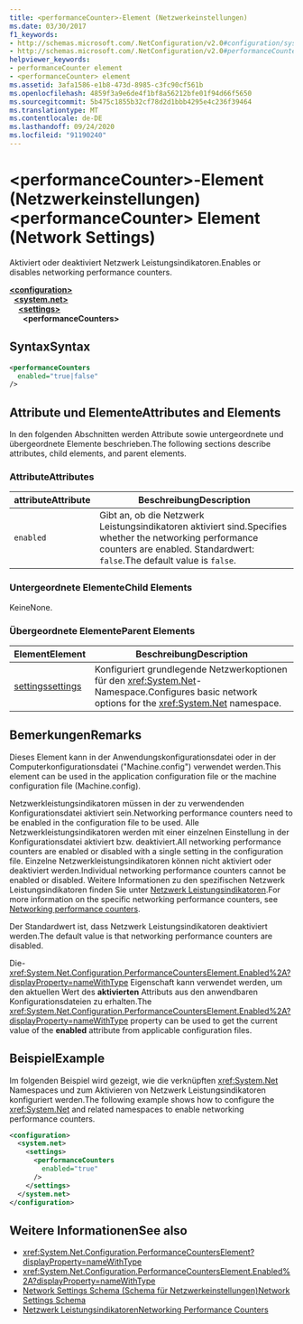 ```yaml
---
title: <performanceCounter>-Element (Netzwerkeinstellungen)
ms.date: 03/30/2017
f1_keywords:
- http://schemas.microsoft.com/.NetConfiguration/v2.0#configuration/system.net/settings/performanceCounters
- http://schemas.microsoft.com/.NetConfiguration/v2.0#performanceCounters
helpviewer_keywords:
- performanceCounter element
- <performanceCounter> element
ms.assetid: 3afa1586-e1b8-473d-8985-c3fc90cf561b
ms.openlocfilehash: 4859f3a9e6de4f1bf8a56212bfe01f94d66f5650
ms.sourcegitcommit: 5b475c1855b32cf78d2d1bbb4295e4c236f39464
ms.translationtype: MT
ms.contentlocale: de-DE
ms.lasthandoff: 09/24/2020
ms.locfileid: "91190240"
---
```

# <a name="performancecounter-element-network-settings"></a><span data-ttu-id="4d3be-102">\<performanceCounter>-Element (Netzwerkeinstellungen)</span><span class="sxs-lookup"><span data-stu-id="4d3be-102">\<performanceCounter> Element (Network Settings)</span></span>

<span data-ttu-id="4d3be-103">Aktiviert oder deaktiviert Netzwerk Leistungsindikatoren.</span><span class="sxs-lookup"><span data-stu-id="4d3be-103">Enables or disables networking performance counters.</span></span>  

[**\<configuration>**](../configuration-element.md)\
&nbsp;&nbsp;[**\<system.net>**](system-net-element-network-settings.md)\
&nbsp;&nbsp;&nbsp;&nbsp;[**\<settings>**](settings-element-network-settings.md)\
&nbsp;&nbsp;&nbsp;&nbsp;&nbsp;&nbsp;**\<performanceCounters>**

## <a name="syntax"></a><span data-ttu-id="4d3be-104">Syntax</span><span class="sxs-lookup"><span data-stu-id="4d3be-104">Syntax</span></span>  
  
```xml  
<performanceCounters  
  enabled="true|false"  
/>  
```  
  
## <a name="attributes-and-elements"></a><span data-ttu-id="4d3be-105">Attribute und Elemente</span><span class="sxs-lookup"><span data-stu-id="4d3be-105">Attributes and Elements</span></span>  

 <span data-ttu-id="4d3be-106">In den folgenden Abschnitten werden Attribute sowie untergeordnete und übergeordnete Elemente beschrieben.</span><span class="sxs-lookup"><span data-stu-id="4d3be-106">The following sections describe attributes, child elements, and parent elements.</span></span>  
  
### <a name="attributes"></a><span data-ttu-id="4d3be-107">Attribute</span><span class="sxs-lookup"><span data-stu-id="4d3be-107">Attributes</span></span>  
  
|<span data-ttu-id="4d3be-108">attribute</span><span class="sxs-lookup"><span data-stu-id="4d3be-108">Attribute</span></span>|<span data-ttu-id="4d3be-109">Beschreibung</span><span class="sxs-lookup"><span data-stu-id="4d3be-109">Description</span></span>|  
|---------------|-----------------|  
|`enabled`|<span data-ttu-id="4d3be-110">Gibt an, ob die Netzwerk Leistungsindikatoren aktiviert sind.</span><span class="sxs-lookup"><span data-stu-id="4d3be-110">Specifies whether the networking performance counters are enabled.</span></span> <span data-ttu-id="4d3be-111">Standardwert: `false`.</span><span class="sxs-lookup"><span data-stu-id="4d3be-111">The default value is `false`.</span></span>|  
  
### <a name="child-elements"></a><span data-ttu-id="4d3be-112">Untergeordnete Elemente</span><span class="sxs-lookup"><span data-stu-id="4d3be-112">Child Elements</span></span>  

 <span data-ttu-id="4d3be-113">Keine</span><span class="sxs-lookup"><span data-stu-id="4d3be-113">None.</span></span>  
  
### <a name="parent-elements"></a><span data-ttu-id="4d3be-114">Übergeordnete Elemente</span><span class="sxs-lookup"><span data-stu-id="4d3be-114">Parent Elements</span></span>  
  
|<span data-ttu-id="4d3be-115">Element</span><span class="sxs-lookup"><span data-stu-id="4d3be-115">Element</span></span>|<span data-ttu-id="4d3be-116">Beschreibung</span><span class="sxs-lookup"><span data-stu-id="4d3be-116">Description</span></span>|  
|-------------|-----------------|  
|[<span data-ttu-id="4d3be-117">settings</span><span class="sxs-lookup"><span data-stu-id="4d3be-117">settings</span></span>](settings-element-network-settings.md)|<span data-ttu-id="4d3be-118">Konfiguriert grundlegende Netzwerkoptionen für den <xref:System.Net>-Namespace.</span><span class="sxs-lookup"><span data-stu-id="4d3be-118">Configures basic network options for the <xref:System.Net> namespace.</span></span>|  
  
## <a name="remarks"></a><span data-ttu-id="4d3be-119">Bemerkungen</span><span class="sxs-lookup"><span data-stu-id="4d3be-119">Remarks</span></span>  

 <span data-ttu-id="4d3be-120">Dieses Element kann in der Anwendungskonfigurationsdatei oder in der Computerkonfigurationsdatei ("Machine.config") verwendet werden.</span><span class="sxs-lookup"><span data-stu-id="4d3be-120">This element can be used in the application configuration file or the machine configuration file (Machine.config).</span></span>  
  
 <span data-ttu-id="4d3be-121">Netzwerkleistungsindikatoren müssen in der zu verwendenden Konfigurationsdatei aktiviert sein.</span><span class="sxs-lookup"><span data-stu-id="4d3be-121">Networking performance counters need to be enabled in the configuration file to be used.</span></span> <span data-ttu-id="4d3be-122">Alle Netzwerkleistungsindikatoren werden mit einer einzelnen Einstellung in der Konfigurationsdatei aktiviert bzw. deaktiviert.</span><span class="sxs-lookup"><span data-stu-id="4d3be-122">All networking performance counters are enabled or disabled with a single setting in the configuration file.</span></span> <span data-ttu-id="4d3be-123">Einzelne Netzwerkleistungsindikatoren können nicht aktiviert oder deaktiviert werden.</span><span class="sxs-lookup"><span data-stu-id="4d3be-123">Individual networking performance counters cannot be enabled or disabled.</span></span> <span data-ttu-id="4d3be-124">Weitere Informationen zu den spezifischen Netzwerk Leistungsindikatoren finden Sie unter [Netzwerk Leistungsindikatoren](../../../debug-trace-profile/performance-counters.md#networking-performance-counters).</span><span class="sxs-lookup"><span data-stu-id="4d3be-124">For more information on the specific networking performance counters, see [Networking performance counters](../../../debug-trace-profile/performance-counters.md#networking-performance-counters).</span></span>  
  
 <span data-ttu-id="4d3be-125">Der Standardwert ist, dass Netzwerk Leistungsindikatoren deaktiviert werden.</span><span class="sxs-lookup"><span data-stu-id="4d3be-125">The default value is that networking performance counters are disabled.</span></span>  
  
 <span data-ttu-id="4d3be-126">Die- <xref:System.Net.Configuration.PerformanceCountersElement.Enabled%2A?displayProperty=nameWithType> Eigenschaft kann verwendet werden, um den aktuellen Wert des **aktivierten** Attributs aus den anwendbaren Konfigurationsdateien zu erhalten.</span><span class="sxs-lookup"><span data-stu-id="4d3be-126">The <xref:System.Net.Configuration.PerformanceCountersElement.Enabled%2A?displayProperty=nameWithType> property can be used to get the current value of the **enabled** attribute from applicable configuration files.</span></span>  
  
## <a name="example"></a><span data-ttu-id="4d3be-127">Beispiel</span><span class="sxs-lookup"><span data-stu-id="4d3be-127">Example</span></span>  

 <span data-ttu-id="4d3be-128">Im folgenden Beispiel wird gezeigt, wie die verknüpften <xref:System.Net> Namespaces und zum Aktivieren von Netzwerk Leistungsindikatoren konfiguriert werden.</span><span class="sxs-lookup"><span data-stu-id="4d3be-128">The following example shows how to configure the <xref:System.Net> and related namespaces to enable networking performance counters.</span></span>  
  
```xml  
<configuration>  
  <system.net>  
    <settings>  
      <performanceCounters  
        enabled="true"  
      />  
    </settings>  
  </system.net>  
</configuration>  
```  
  
## <a name="see-also"></a><span data-ttu-id="4d3be-129">Weitere Informationen</span><span class="sxs-lookup"><span data-stu-id="4d3be-129">See also</span></span>

- <xref:System.Net.Configuration.PerformanceCountersElement?displayProperty=nameWithType>
- <xref:System.Net.Configuration.PerformanceCountersElement.Enabled%2A?displayProperty=nameWithType>
- [<span data-ttu-id="4d3be-130">Network Settings Schema (Schema für Netzwerkeinstellungen)</span><span class="sxs-lookup"><span data-stu-id="4d3be-130">Network Settings Schema</span></span>](index.md)
- [<span data-ttu-id="4d3be-131">Netzwerk Leistungsindikatoren</span><span class="sxs-lookup"><span data-stu-id="4d3be-131">Networking Performance Counters</span></span>](../../../debug-trace-profile/performance-counters.md#networking-performance-counters)
